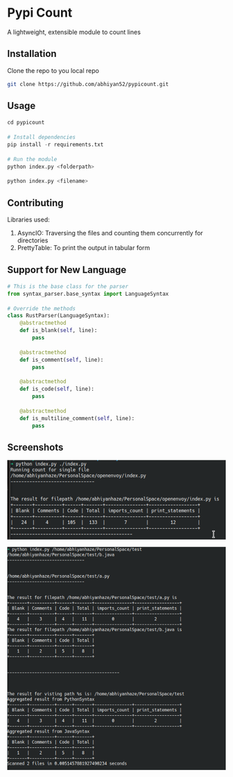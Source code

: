 # Pypi Count

A lightweight, extensible module to count lines

## Installation

Clone the repo to you local repo

```bash
git clone https://github.com/abhiyan52/pypicount.git

```

## Usage

```python
cd pypicount

# Install dependencies
pip install -r requirements.txt

# Run the module
python index.py <folderpath>

python index.py <filename>

```

## Contributing

Libraries used:

1. AsyncIO: Traversing the files and counting them concurrently for directories
2. PrettyTable: To print the output in tabular form


## Support for New Language

```python
# This is the base class for the parser
from syntax_parser.base_syntax import LanguageSyntax

# Override the methods 
class RustParser(LanguageSyntax):
    @abstractmethod
    def is_blank(self, line):
        pass

    @abstractmethod
    def is_comment(self, line):
        pass

    @abstractmethod
    def is_code(self, line):
        pass

    @abstractmethod
    def is_multiline_comment(self, line):
        pass

```

## Screenshots

![alt text](https://github.com/abhiyan52/pypicount/blob/master/assets/file_test.png?raw=true)

![alt text](https://github.com/abhiyan52/pypicount/blob/master/assets/folder_read.png?raw=true)
